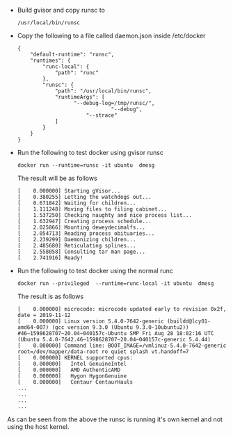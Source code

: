 * Build gvisor and copy runsc to 

	```
	/usr/local/bin/runsc

	```

* Copy the following to a file called daemon.json inside /etc/docker

	```
	{
		"default-runtime": "runsc",
		"runtimes": {
			"runc-local": {
				"path": "runc"
			},
			"runsc": {
				"path": "/usr/local/bin/runsc",
				"runtimeArgs": [
					  "--debug-log=/tmp/runsc/",
		                          "--debug",
		        		  "--strace"
				]
			}
		}
	}
	```

* Run the following to test docker using gvisor runsc

	```
	docker run --runtime=runsc -it ubuntu  dmesg  
	```

  The result will be as follows

	```
	[    0.000000] Starting gVisor...
	[    0.380255] Letting the watchdogs out...
	[    0.671842] Waiting for children...
	[    1.111248] Moving files to filing cabinet...
	[    1.537250] Checking naughty and nice process list...
	[    1.632947] Creating process schedule...
	[    2.025866] Mounting deweydecimalfs...
	[    2.054713] Reading process obituaries...
	[    2.239299] Daemonizing children...
	[    2.485680] Reticulating splines...
	[    2.558058] Consulting tar man page...
	[    2.741916] Ready!
	```

* Run the following to test docker using the normal runc

	```
	docker run --privileged  --runtime=runc-local -it ubuntu  dmesg
	```

  The result is as follows

	```
	[    0.000000] microcode: microcode updated early to revision 0x2f, date = 2019-11-12
	[    0.000000] Linux version 5.4.0-7642-generic (buildd@lcy01-amd64-007) (gcc version 9.3.0 (Ubuntu 9.3.0-10ubuntu2)) #46~1598628707~20.04~040157c-Ubuntu SMP Fri Aug 28 18:02:16 UTC  (Ubuntu 5.4.0-7642.46~1598628707~20.04~040157c-generic 5.4.44)
	[    0.000000] Command line: BOOT_IMAGE=/vmlinuz-5.4.0-7642-generic root=/dev/mapper/data-root ro quiet splash vt.handoff=7
	[    0.000000] KERNEL supported cpus:
	[    0.000000]   Intel GenuineIntel
	[    0.000000]   AMD AuthenticAMD
	[    0.000000]   Hygon HygonGenuine
	[    0.000000]   Centaur CentaurHauls
	...
	...
	...
	...
	```

As can be seen from the above the runsc is running it's own kernel and not using the host kernel. 

